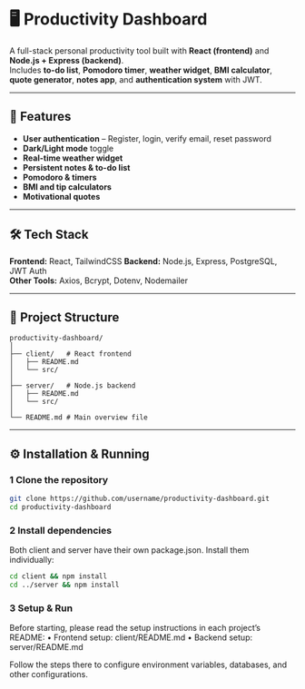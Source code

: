 # 🖥 Productivity Dashboard

A full-stack personal productivity tool built with **React (frontend)** and **Node.js + Express (backend)**.  
Includes **to-do list**, **Pomodoro timer**, **weather widget**, **BMI calculator**, **quote generator**, **notes app**, and **authentication system** with JWT.

---

## 🚀 Features

- **User authentication** – Register, login, verify email, reset password  
- **Dark/Light mode** toggle  
- **Real-time weather widget**  
- **Persistent notes & to-do list**  
- **Pomodoro & timers**  
- **BMI and tip calculators**  
- **Motivational quotes**

---

## 🛠 Tech Stack

**Frontend:** React, TailwindCSS 
**Backend:** Node.js, Express, PostgreSQL, JWT Auth  
**Other Tools:** Axios, Bcrypt, Dotenv, Nodemailer

---

## 📂 Project Structure
```plaintext
productivity-dashboard/
│
├── client/   # React frontend
│   ├── README.md
│   └── src/
│
├── server/   # Node.js backend
│   ├── README.md
│   └── src/
│
└── README.md # Main overview file
```
---

## ⚙️ Installation & Running

### 1 Clone the repository
```bash
git clone https://github.com/username/productivity-dashboard.git
cd productivity-dashboard
```
### 2 Install dependencies
Both client and server have their own package.json. Install them individually:
```bash
cd client && npm install  
cd ../server && npm install
```
### 3 Setup & Run
Before starting, please read the setup instructions in each project’s README:
	•	Frontend setup: client/README.md
	•	Backend setup: server/README.md

Follow the steps there to configure environment variables, databases, and other configurations.

